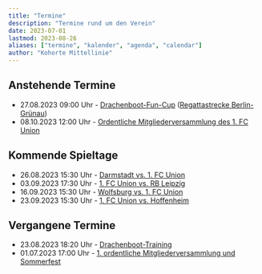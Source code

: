 ```yaml
---
title: "Termine"
description: "Termine rund um den Verein"
date: 2023-07-01
lastmod: 2023-08-26
aliases: ["termine", "kalender", "agenda", "calendar"]
author: "Kohorte Mittellinie"
---
```


## Anstehende Termine

* 27.08.2023 09:00 Uhr - [Drachenboot-Fun-Cup](/posts/2023/08/22/dbfc23)
  ([Regattastrecke Berlin-Grünau](https://www.openstreetmap.org/way/421306013))
* 08.10.2023 12:00 Uhr - [Ordentliche Mitgliederversammlung des 1. FC Union](https://www.fc-union-berlin.de/de/union-live/news/verein/Ordentliche-Mitgliederversammlung-am-08-10-2023-3198l/)


## Kommende Spieltage

* 26.08.2023 15:30 Uhr - [Darmstadt vs. 1. FC Union](https://www.fc-union-berlin.de/de/fussball/profis/spielplan/detail/SV-Darmstadt-98-1-FC-Union-Berlin--17182t/)
* 03.09.2023 17:30 Uhr - [1. FC Union vs. RB Leipzig](https://www.fc-union-berlin.de/de/fussball/profis/spielplan/detail/-1-FC-Union-Berlin-RB-Leipzig-17184J/)
* 16.09.2023 15:30 Uhr - [Wolfsburg vs. 1. FC Union](https://www.fc-union-berlin.de/de/fussball/profis/spielplan/detail/VfL-Wolfsburg-1-FC-Union-Berlin--17201g/)
* 23.09.2023 15:30 Uhr - [1. FC Union vs. Hoffenheim](https://www.fc-union-berlin.de/de/fussball/profis/spielplan/detail/-1-FC-Union-Berlin-TSG-Hoffenheim-17202u/)


## Vergangene Termine

* 23.08.2023 18:20 Uhr - [Drachenboot-Training](/posts/2023/08/22/dbfc23)
* 01.07.2023 17:00 Uhr - [1. ordentliche Mitgliederversammlung und Sommerfest](/reports/2023/07/07/mv1)
